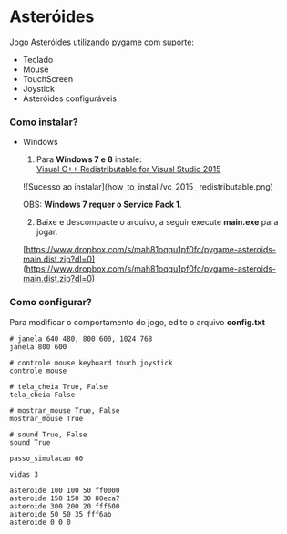 # Asteróides #

Jogo Asteróides utilizando pygame com suporte:

* Teclado
* Mouse
* TouchScreen
* Joystick
* Asteróides configuráveis

### Como instalar? ###

* Windows

	1) Para **Windows 7 e 8** instale:	 
	[Visual C++ Redistributable for Visual Studio 2015](https://www.microsoft.com/en-us/download/details.aspx?id=48145)
	 
	![Sucesso ao instalar](how_to_install/vc_2015_ redistributable.png)

	OBS: **Windows 7 requer o Service Pack 1**.


	2) Baixe e descompacte o arquivo, a seguir execute **main.exe** para jogar.
	
	[https://www.dropbox.com/s/mah81oqqu1pf0fc/pygame-asteroids-main.dist.zip?dl=0]
	(https://www.dropbox.com/s/mah81oqqu1pf0fc/pygame-asteroids-main.dist.zip?dl=0)



### Como configurar? ###

Para modificar o comportamento do jogo, edite o arquivo **config.txt**

``` 
# janela 640 480, 800 600, 1024 768
janela 800 600

# controle mouse keyboard touch joystick
controle mouse

# tela_cheia True, False
tela_cheia False

# mostrar_mouse True, False
mostrar_mouse True

# sound True, False
sound True

passo_simulacao 60

vidas 3

asteroide 100 100 50 ff0000
asteroide 150 150 30 80eca7
asteroide 300 200 20 fff600
asteroide 50 50 35 fff6ab
asteroide 0 0 0

```

